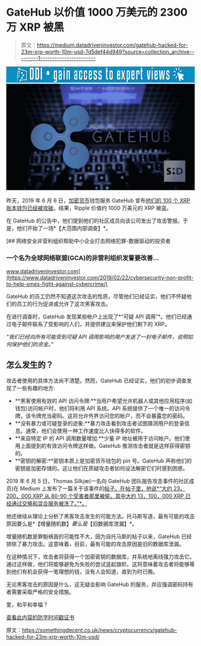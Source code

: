 # GateHub 以价值 1000 万美元的 2300 万 XRP 被黑

> 原文：<https://medium.datadriveninvestor.com/gatehub-hacked-for-23m-xrp-worth-10m-usd-7d5def44d949?source=collection_archive---------1----------------------->

[![](img/8f7a6ff6f62b56733f120fc40c72907e.png)](http://www.track.datadriveninvestor.com/1B9E)![](img/a02d74bfce0e862aa1f64e6234154801.png)

昨天，2019 年 6 月 6 日，[加密货币](https://somethingdecent.co.uk/tag/cryptocurrency)钱包服务 GateHub 宣布[他们的 100 个 XRP 账本钱包已经被攻破](https://gatehub.net/blog/gatehub-preliminary-statement/)。结果，Ripple 价值约 1000 万美元的 XRP 被盗。

在 GateHub 的公告中，他们提到他们的社区成员向该公司发出了攻击警报。于是，他们开始了一场*【大范围内部调查】*。

[](https://www.datadriveninvestor.com/2019/02/22/cybersecurity-non-profit-to-help-smes-fight-against-cybercrime/) [## 网络安全非营利组织帮助中小企业打击网络犯罪-数据驱动的投资者

### 一个名为全球网络联盟(GCA)的非营利组织发誓要改善…

www.datadriveninvestor.com](https://www.datadriveninvestor.com/2019/02/22/cybersecurity-non-profit-to-help-smes-fight-against-cybercrime/) 

GateHub 的员工仍然不知道这次攻击的性质，尽管他们已经证实，他们不怀疑他们的员工的行为促进或允许了这次黑客攻击。

在进行调查时，GateHub 发现某些帐户上出现了*“可疑 API 调用”*。他们已经通过电子邮件联系了受影响的人们，并提供建议来保护他们剩下的 XRP。

*“我们已经向所有可能受到可疑 API 调用影响的用户发送了一封电子邮件，说明如何保护他们的资金。”*

## 怎么发生的？

攻击者使用的具体方法尚不清楚。然而，GateHub 已经证实，他们的初步调查发现了一些有趣的地方:

*   **黑客使用有效的 API 访问令牌:**当用户希望允许机器人或其他应用程序(如钱包)访问帐户时，他们将利用 API 系统。API 系统提供了一个唯一的访问令牌，该令牌充当密码。这将允许外界访问您的帐户，而不会暴露您的密码。
*   **没有暴力或可疑登录的迹象:**暴力攻击看到攻击者试图猜测用户的登录信息。通常，他们会使用一种工作速度比人快得多的软件。
*   **来自特定 IP 的 API 调用数量增加:**少量 IP 地址被用于访问帐户。他们使用上面提到的有效访问令牌这样做。GateHub 推测攻击者就是这样获得密钥的。
*   **密钥的解密:**密钥本质上是加密货币钱包的 pin 号。GateHub 声称他们的密钥是加密存储的。这让他们在质疑攻击者如何设法解密它们时感到困惑。

2019 年 6 月 5 日，Thomas Silkjæ(一名向 GateHub 团队报告攻击事件的社区成员)在 Medium 上发布了一篇关于该事件的[帖子。在帖子里，他说*“大约 23，200，000 XRP 从 80-90 个受害者那里被偷，其中大约 13，100，000 XRP 已经通过交换和混合服务被洗了。”*。](https://medium.com/xrp-forensics/overview-of-the-gatehub-hack-f88a441c9203)

他还继续从理论上分析了黑客攻击发生的可能方法。托马斯写道，最有可能的攻击原因要么是*【增量随机数】*要么是*【旧数据库泄漏】*。

增量随机数是罪魁祸首的可能性不大，因为自托马斯的帖子以来，GateHub 已经排除了暴力攻击。这意味着，目前，最有可能的攻击原因是旧的数据库泄漏。

在这种情况下，攻击者将获得一个加密密钥的数据库，并系统地离线强力攻击它。通过这样做，他们将能够避免为失败的尝试竖起旗帜。这将意味着攻击者将能够等到他们有机会获得一笔理想的钱，没有人会知道，直到为时已晚。

无论黑客攻击的原因是什么，这无疑会影响 GateHub 的服务，并应强调密码持有者需要采取严格的安全措施。

爱，和平和幸福？

[查看此内容的防字时间戳证书](https://somethingdecent.co.uk/news/cryptocurrency/gatehub-hacked-for-23m-xrp-worth-10m-usd/#wordproof)

原文：<https://somethingdecent.co.uk/news/cryptocurrency/gatehub-hacked-for-23m-xrp-worth-10m-usd/>